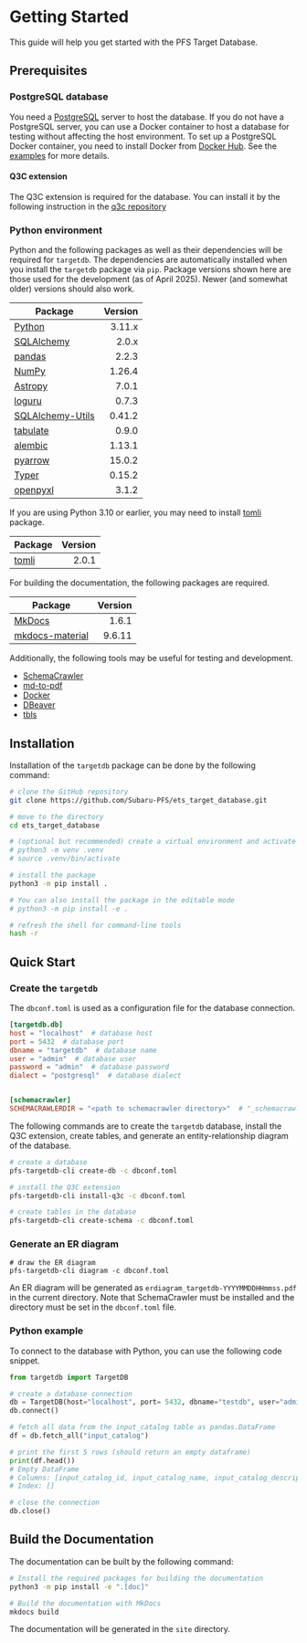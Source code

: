 # Getting Started

This guide will help you get started with the PFS Target Database.


## Prerequisites

### PostgreSQL database

You need a [PostgreSQL](https://www.postgresql.org/) server to host the database.
If you do not have a PostgreSQL server, you can use a Docker container to host a database for testing without affecting the host environment.
To set up a PostgreSQL Docker container, you need to install Docker from [Docker Hub](https://hub.docker.com/search?type=edition&offering=community). See the [examples](examples/index.md) for more details.

#### Q3C extension

The Q3C extension is required for the database. You can install it by the following instruction in the [q3c repository](https://github.com/segasai/q3c)

### Python environment

Python and the following packages as well as their dependencies will be required for `targetdb`.
The dependencies are automatically installed when you install the `targetdb` package via `pip`.
Package versions shown here are those used for the development (as of April 2025).
Newer (and somewhat older) versions should also work.

| Package                                                                | Version |
|------------------------------------------------------------------------|--------:|
| [Python](https://www.python.org/)                                      |  3.11.x |
| [SQLAlchemy](https://www.sqlalchemy.org/)                              |   2.0.x |
| [pandas](https://pandas.pydata.org/)                                   |   2.2.3 |
| [NumPy](https://numpy.org)                                             |  1.26.4 |
| [Astropy](https://www.astropy.org/)                                    |   7.0.1 |
| [loguru](https://loguru.readthedocs.io/)                               |   0.7.3 |
| [SQLAlchemy-Utils](https://sqlalchemy-utils.readthedocs.io/en/latest/) |  0.41.2 |
| [tabulate](https://pypi.org/project/tabulate/)                         |   0.9.0 |
| [alembic](https://alembic.sqlalchemy.org/en/latest/)                   |  1.13.1 |
| [pyarrow](https://arrow.apache.org/docs/python/)                       |  15.0.2 |
| [Typer](https://typer.tiangolo.com/)                                   |  0.15.2 |
| [openpyxl](https://openpyxl.readthedocs.io/en/stable/)                 |   3.1.2 |

If you are using Python 3.10 or earlier, you may need to install [tomli](https://github.com/hukkin/tomli) package.

| Package                                  | Version |
|------------------------------------------|--------:|
| [tomli](https://github.com/hukkin/tomli) |   2.0.1 |

For building the documentation, the following packages are required.

| Package                                                         | Version |
|-----------------------------------------------------------------|--------:|
| [MkDocs](https://www.mkdocs.org/)                               |   1.6.1 |
| [mkdocs-material](https://squidfunk.github.io/mkdocs-material/) |  9.6.11 |

Additionally, the following tools may be useful for testing and development.

- [SchemaCrawler](https://www.schemacrawler.com/)
- [md-to-pdf](https://github.com/simonhaenisch/md-to-pdf)
- [Docker](https://www.docker.com/)
- [DBeaver](https://dbeaver.io/)
- [tbls](https://github.com/k1LoW/tbls)

## Installation

Installation of the `targetdb` package can be done by the following command:

```bash
# clone the GitHub repository
git clone https://github.com/Subaru-PFS/ets_target_database.git

# move to the directory
cd ets_target_database

# (optional but recommended) create a virtual environment and activate it
# python3 -m venv .venv
# source .venv/bin/activate

# install the package
python3 -m pip install .

# You can also install the package in the editable mode
# python3 -m pip install -e .

# refresh the shell for command-line tools
hash -r
```

## Quick Start

### Create the `targetdb`

The `dbconf.toml` is used as a configuration file for the database connection.

```toml title="dbconf.toml"
[targetdb.db]
host = "localhost"  # database host
port = 5432  # database port
dbname = "targetdb"  # database name
user = "admin"  # database user
password = "admin"  # database password
dialect = "postgresql"  # database dialect


[schemacrawler]
SCHEMACRAWLERDIR = "<path to schemacrawler directory>"  # "_schemacrawler/bin/schemacrawler.sh" under the path will be used
```

The following commands are to create the `targetdb` database, install the Q3C extension,
create tables, and generate an entity-relationship diagram of the database.

```bash
# create a database
pfs-targetdb-cli create-db -c dbconf.toml

# install the Q3C extension
pfs-targetdb-cli install-q3c -c dbconf.toml

# create tables in the database
pfs-targetdb-cli create-schema -c dbconf.toml
```

### Generate an ER diagram

```
# draw the ER diagram
pfs-targetdb-cli diagram -c dbconf.toml
```

An ER diagram will be generated as `erdiagram_targetdb-YYYYMMDDHHmmss.pdf` in the current directory. Note that SchemaCrawler must be installed and the directory must be set in the `dbconf.toml` file.

### Python example

To connect to the database with Python, you can use the following code snippet.

```python
from targetdb import TargetDB

# create a database connection
db = TargetDB(host="localhost", port= 5432, dbname="testdb", user="admin", password="admin")
db.connect()

# fetch all data from the input_catalog table as pandas.DataFrame
df = db.fetch_all("input_catalog")

# print the first 5 rows (should return an empty dataframe)
print(df.head())
# Empty DataFrame
# Columns: [input_catalog_id, input_catalog_name, input_catalog_description, upload_id, created_at, updated_at]
# Index: []

# close the connection
db.close()
```

## Build the Documentation

The documentation can be built by the following command:

```bash
# Install the required packages for building the documentation
python3 -m pip install -e ".[doc]"

# Build the documentation with MkDocs
mkdocs build
```

The documentation will be generated in the `site` directory.
